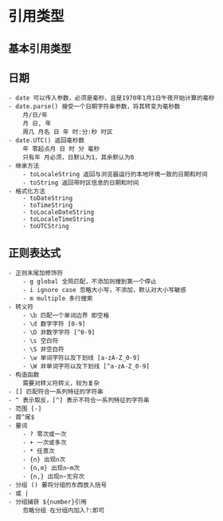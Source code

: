 # 引用类型
## 基本引用类型
## 日期
    - date 可以传入参数，必须是毫秒，且是1970年1月1日午夜开始计算的毫秒
    - date.parse() 接受一个日期字符串参数，将其转变为毫秒数
        月/日/年
        月 日, 年
        周几 月名 日 年 时:分:秒 时区
    - date.UTC() 返回毫秒数
        年 零起点月 日 时 分 毫秒
        只有年 月必须，日默认为1，其余默认为0
    - 继承方法
        - toLocaleString 返回与浏览器运行的本地环境一致的日期和时间
        - toString 返回带时区信息的日期和时间
    - 格式化方法
        - toDateString
        - toTimeString
        - toLocaleDateString
        - toLocaleTimeString
        - toUTCString
## 正则表达式   
    - 正则末尾加修饰符
        - g global 全局匹配，不添加则搜到第一个停止
        - i ignore case 忽略大小写，不添加，默认对大小写敏感
        - m multiple 多行搜索
    - 转义符
        - \b 匹配一个单词边界 即空格
        - \d 数字字符 [0-9]
        - \D 非数字字符 [^0-9]
        - \s 空白符
        - \S 非空白符
        - \w 单词字符以及下划线 [a-zA-Z_0-9]
        - \W 非单词字符以及下划线 [^a-zA-Z_0-9]
    - 构造函数
        需要对转义符转义，较为复杂
    - [] 匹配符合一系列特征的字符串
    - ^ 表示取反，[^] 表示不符合一系列特征的字符串
    - 范围 [-]
    - 首^尾$
    - 量词
        - ? 零次或一次
        - + 一次或多次
        - * 任意次
        - {n} 出现n次
        - {n,m} 出现n~m次
        - {n,} 出现n~无穷次
    - 分组 () 要将分组的东西放入括号
    - 或 |
    - 分组捕获 ${number}引用
        忽略分组 在分组内加入?:即可